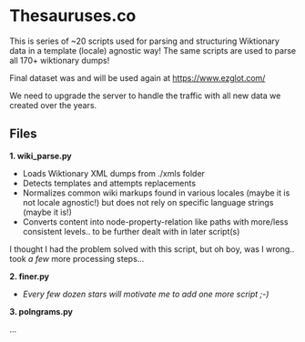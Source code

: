 # Thesauruses.co

This is series of ~20 scripts used for parsing and structuring Wiktionary data in a template (locale) agnostic way!
The same scripts are used to parse all 170+ wiktionary dumps!

Final dataset was and will be used again at https://www.ezglot.com/

We need to upgrade the server to handle the traffic with all new data we created over the years.

## Files

**1. wiki_parse.py**
  - Loads Wiktionary XML dumps from ./xmls folder
  - Detects templates and attempts replacements
  - Normalizes common wiki markups found in various locales (maybe it is not locale agnostic!)
              but does not rely on specific language strings (maybe it is!)
  - Converts content into node-property-relation like paths with more/less consistent levels..
              to be further dealt with in later script(s)

I thought I had the problem solved with this script, but oh boy, was I wrong.. took *a few* more processing steps...

**2. finer.py**

 - *Every few dozen stars will motivate me to add one more script ;-)*

**3. polngrams.py**

...
